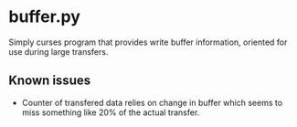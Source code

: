 # buffer.py
Simply curses program that provides write buffer information, oriented for use during large transfers.

## Known issues
* Counter of transfered data relies on change in buffer which seems to miss something like 20% of the actual transfer.

